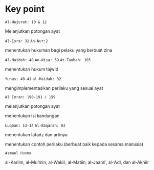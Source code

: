 # Key point

`Al-Hujurat: 10 & 12`

Melanjutkan potongan ayat

`Al-Isra: 32` `An-Nur:2`

menentukan hukuman bagi pelaku yang berbuat zina

`Al-Maidah: 48` `An-Nisa: 59` `At-Taubah: 105`

menentukan hukum tajwid

`Yunus: 40-41` `al-Maidah: 32`

mengimplementasikan perilaku yang sesuai ayat

`Al Imran: 190-191 / 159`

melanjutkan potongan ayat

menentukan isi kandungan

`Luqman: 13-14` `Al-Baqarah: 83`

menentukan lafadz dan artinya

menentukan contoh perilaku (berbuat baik kepada sesama manusia)

`Asmaul Husna`

al-Kariim, al-Mu’min, al-Wakiil, al-Matiin, al-Jaami’, al-‘Adl, dan al-Akhiir
